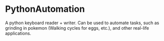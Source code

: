 # PythonAutomation
A python keyboard reader + writer. Can be used to automate tasks, such as grinding in pokemon (Walking cycles for eggs, etc.), and other real-life applications.
